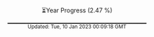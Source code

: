 <p align="center">
⏳Year Progress (2.47 %) <br>
▁▁▁▁▁▁▁▁▁▁▁▁▁▁▁▁▁▁▁▁▁▁▁▁▁▁▁▁▁▁ <br>
<sub>Updated: Tue, 10 Jan 2023 00:09:18 GMT</sub>
</p>

